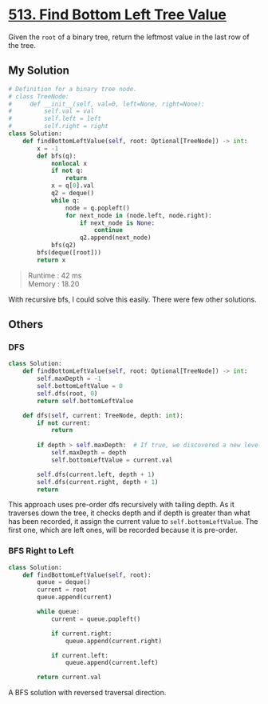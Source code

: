 # [513. Find Bottom Left Tree Value](https://leetcode.com/problems/find-bottom-left-tree-value/?envType=daily-question&envId=2024-02-28)

Given the `root` of a binary tree, return the leftmost value in the last row of the tree.

## My Solution

```python
# Definition for a binary tree node.
# class TreeNode:
#     def __init__(self, val=0, left=None, right=None):
#         self.val = val
#         self.left = left
#         self.right = right
class Solution:
    def findBottomLeftValue(self, root: Optional[TreeNode]) -> int:
        x = -1
        def bfs(q):
            nonlocal x
            if not q:
                return
            x = q[0].val
            q2 = deque()
            while q:
                node = q.popleft()
                for next_node in (node.left, node.right):
                    if next_node is None:
                        continue
                    q2.append(next_node)
            bfs(q2)
        bfs(deque([root]))
        return x

```

> Runtime : 42 ms  
> Memory : 18.20

With recursive bfs, I could solve this easily. There were few other solutions.

## Others

### DFS

```python
class Solution:
    def findBottomLeftValue(self, root: Optional[TreeNode]) -> int:
        self.maxDepth = -1
        self.bottomLeftValue = 0
        self.dfs(root, 0)
        return self.bottomLeftValue

    def dfs(self, current: TreeNode, depth: int):
        if not current:
            return
        
        if depth > self.maxDepth:  # If true, we discovered a new level
            self.maxDepth = depth
            self.bottomLeftValue = current.val

        self.dfs(current.left, depth + 1)
        self.dfs(current.right, depth + 1)
        return

```

This approach uses pre-order dfs recursively with tailing depth. As it traverses down the tree, it checks depth and if depth is greater than what has been recorded, it assign the current value to `self.bottomLeftValue`. The first one, which are left ones, will be recorded because it is pre-order.

### BFS Right to Left

```python
class Solution:
    def findBottomLeftValue(self, root):
        queue = deque()
        current = root
        queue.append(current)

        while queue:
            current = queue.popleft()

            if current.right:
                queue.append(current.right)

            if current.left:
                queue.append(current.left)

        return current.val

```

A BFS solution with reversed traversal direction.
